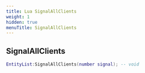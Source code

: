 ```yaml
---
title: Lua SignalAllClients
weight: 1
hidden: true
menuTitle: SignalAllClients
---
```

## SignalAllClients
```lua
EntityList:SignalAllClients(number signal); -- void
```